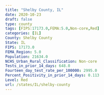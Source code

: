 ```yaml
---
title: "Shelby County, IL"
date: 2020-10-23
draft: false
type: county
tags: [FIPS:17173.0,FEMA:5.0,Non-core,Red]
categories: [IL]
County: Shelby County
State: IL
FIPS: 17173.0
FEMA_Region: 5.0
Population: 21634.0
NCHS_Urban_Rural_Classification: Non-core
Tests_in_prior_14_days: 648.0
Fourteen_day_test_rate_per_100000: 2995.0
Percent_Positivity_in_prior_14_days: 0.113
Level: Red
url: /states/IL/shelby-county
---
```




